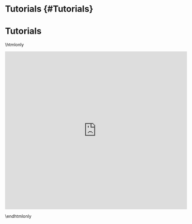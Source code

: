 Tutorials     {#Tutorials}
===============
# Tutorials


\htmlonly


<iframe class="video" width="600" height="520" align="middle" src="https://www.youtube.com/embed/mxgKw_7XRbA" frameborder="0" allow="accelerometer; autoplay; encrypted-media; gyroscope; picture-in-picture" allowfullscreen></iframe>


\endhtmlonly
